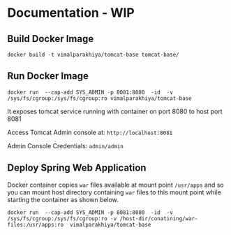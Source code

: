 # Documentation - WIP
## Build Docker Image
```docker build -t vimalparakhiya/tomcat-base tomcat-base/```

## Run Docker Image
```docker run  --cap-add SYS_ADMIN -p 8081:8080  -id  -v /sys/fs/cgroup:/sys/fs/cgroup:ro vimalparakhiya/tomcat-base```

It exposes tomcat service running with container on port 8080 to host port 8081

Access Tomcat Admin console at: ``http://localhost:8081``

Admin Console Credentials: ``admin/admin``

## Deploy Spring Web Application
Docker container copies `war` files available at 
mount point `/usr/apps` and so you can mount host directory 
containing `war` files to this mount point while starting the container as shown below.

`docker run  --cap-add SYS_ADMIN -p 8081:8080  -id  -v /sys/fs/cgroup:/sys/fs/cgroup:ro -v /host-dir/conatining/war-files:/usr/apps:ro  vimalparakhiya/tomcat-base`


